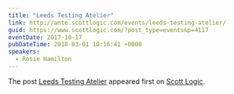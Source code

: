 ```yaml
---
title: "Leeds Testing Atelier"
link: http://ante.scottlogic.com/events/leeds-testing-atelier/
guid: https://www.scottlogic.com/?post_type=events&p=4117
eventDate: 2017-10-17
pubDateTime: 2018-03-01 10:16:41 +0000
speakers:
  - Rosie Hamilton
---
```


<p>The post <a rel="nofollow" href="http://ante.scottlogic.com/events/leeds-testing-atelier/">Leeds Testing Atelier</a> appeared first on <a rel="nofollow" href="http://ante.scottlogic.com">Scott Logic</a>.</p>